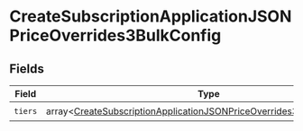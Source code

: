 # CreateSubscriptionApplicationJSONPriceOverrides3BulkConfig


## Fields

| Field                                                                                                                                                                | Type                                                                                                                                                                 | Required                                                                                                                                                             | Description                                                                                                                                                          |
| -------------------------------------------------------------------------------------------------------------------------------------------------------------------- | -------------------------------------------------------------------------------------------------------------------------------------------------------------------- | -------------------------------------------------------------------------------------------------------------------------------------------------------------------- | -------------------------------------------------------------------------------------------------------------------------------------------------------------------- |
| `tiers`                                                                                                                                                              | array<[CreateSubscriptionApplicationJSONPriceOverrides3BulkConfigTiers](../../models/operations/CreateSubscriptionApplicationJSONPriceOverrides3BulkConfigTiers.md)> | :heavy_check_mark:                                                                                                                                                   | N/A                                                                                                                                                                  |